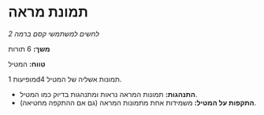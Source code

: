 # תמונת מראה

*לחשים למשתמשי קסם ברמה 2*

**משך:** 6 תורות

**טווח:** המטיל

מופיעות 1d4 תמונות אשליה של המטיל.

- **התנהגות:** תמונות המראה נראות ומתנהגות בדיוק כמו המטיל.
- **התקפות על המטיל:** משמידות אחת מתמונות המראה (גם אם ההתקפה מחטיאה).